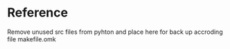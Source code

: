 # Reference 
Remove unused src files from pyhton and place here for back up accroding file makefile.omk
